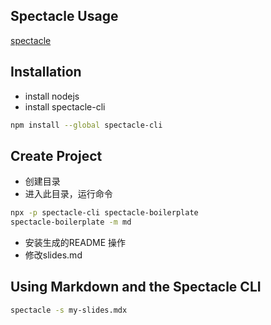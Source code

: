 ## Spectacle Usage

[spectacle](https://formidable.com/open-source/spectacle/)

## Installation

- install nodejs
- install spectacle-cli

```sh
npm install --global spectacle-cli
```

## Create Project

- 创建目录
- 进入此目录，运行命令
```sh
npx -p spectacle-cli spectacle-boilerplate
spectacle-boilerplate -m md
```
- 安装生成的README 操作
- 修改slides.md

## Using Markdown and the Spectacle CLI

```sh
spectacle -s my-slides.mdx
```